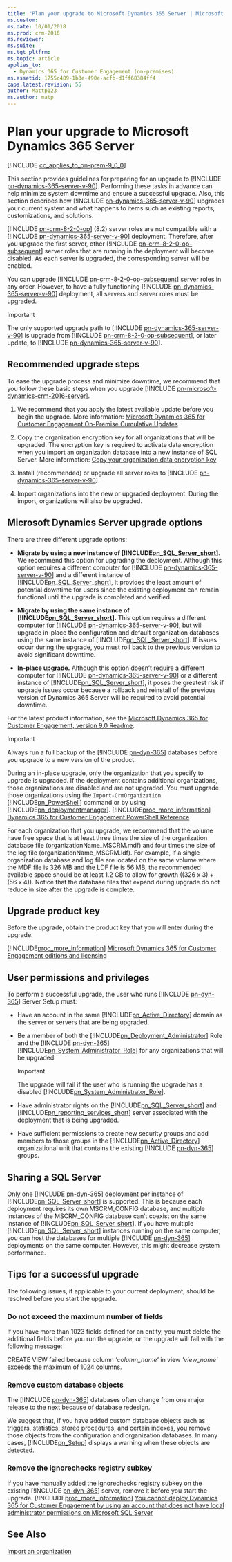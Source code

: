 ```yaml
---
title: "Plan your upgrade to Microsoft Dynamics 365 Server | Microsoft Docs"
ms.custom: 
ms.date: 10/01/2018
ms.prod: crm-2016
ms.reviewer: 
ms.suite: 
ms.tgt_pltfrm: 
ms.topic: article
applies_to: 
  - Dynamics 365 for Customer Engagement (on-premises)
ms.assetid: 1755c489-1b3e-490e-acfb-d1ff68384ff4
caps.latest.revision: 55
author: Mattp123
ms.author: matp
---
```

# Plan your upgrade to Microsoft Dynamics 365 Server

[!INCLUDE [cc_applies_to_on-prem-9_0_0](../includes/cc_applies_to_on-prem-9_0_0.md)]

This section provides guidelines for preparing for an upgrade to [!INCLUDE [pn-dynamics-365-server-v-90](../includes/pn-dynamics-365-server-v-90.md)]. Performing these tasks in advance can help minimize system downtime and ensure a successful upgrade. Also, this section describes how [!INCLUDE [pn-dynamics-365-server-v-90](../includes/pn-dynamics-365-server-v-90.md)] upgrades your current system and what happens to items such as existing reports, customizations, and solutions.  
  
 [!INCLUDE [pn-crm-8-2-0-op](../includes/pn-crm-8-2-0-op.md)] (8.2) server roles are not compatible with a [!INCLUDE [pn-dynamics-365-server-v-90](../includes/pn-dynamics-365-server-v-90.md)] deployment. Therefore, after you upgrade the first server, other [!INCLUDE [pn-crm-8-2-0-op-subsequent](../includes/pn-crm-8-2-0-op-subsequent.md)] server roles that are running in the deployment will become disabled. As each server is upgraded, the corresponding server will be enabled.  
  
 You can upgrade [!INCLUDE [pn-crm-8-2-0-op-subsequent](../includes/pn-crm-8-2-0-op-subsequent.md)] server roles in any order. However, to have a fully functioning [!INCLUDE [pn-dynamics-365-server-v-90](../includes/pn-dynamics-365-server-v-90.md)]  deployment, all servers and server roles must be upgraded.  
  
> [!IMPORTANT]
>  The only supported upgrade path to [!INCLUDE [pn-dynamics-365-server-v-90](../includes/pn-dynamics-365-server-v-90.md)] is upgrade from [!INCLUDE [pn-crm-8-2-0-op-subsequent](../includes/pn-crm-8-2-0-op-subsequent.md)], or later update, to [!INCLUDE [pn-dynamics-365-server-v-90](../includes/pn-dynamics-365-server-v-90.md)].   
  
## Recommended upgrade steps  
 To ease the upgrade process and minimize downtime, we recommend that you follow these basic steps when you upgrade [!INCLUDE [pn-microsoft-dynamics-crm-2016-server](../includes/pn-microsoft-dynamics-crm-2016-server.md)].  
  
1.  We recommend that you apply the latest available update before you begin the upgrade. More information: [Microsoft Dynamics 365 for Customer Engagement On-Premise Cumulative Updates](https://support.microsoft.com/help/3142345/microsoft-dynamics-365-onpremise-cumulative-updates)  
  
2. Copy the organization encryption key for all organizations that will be upgraded. The encryption key is required to activate data encryption when you import an organization database into a new instance of SQL Server. More information: [Copy your organization data encryption key](../admin/data-encryption.md#copy-your-organization-data-encryption-key)

3. Install (recommended) or upgrade all server roles to [!INCLUDE [pn-dynamics-365-server-v-90](../includes/pn-dynamics-365-server-v-90.md)]. 

4. Import organizations into the new or upgraded deployment. During the import, organizations will also be upgraded.
  
<a name="BKMK_Upgradeoptions"></a>   
## Microsoft Dynamics Server upgrade options  
 There are three different upgrade options:  
  
-   **Migrate by using a new instance of [!INCLUDE[pn_SQL_Server_short](../includes/pn-sql-server-short.md)]**. We recommend this option for upgrading the deployment. Although this option requires a different computer for [!INCLUDE [pn-dynamics-365-server-v-90](../includes/pn-dynamics-365-server-v-90.md)] and a different instance of [!INCLUDE[pn_SQL_Server_short](../includes/pn-sql-server-short.md)], it provides the least amount of potential downtime for users since the existing deployment can remain functional until the upgrade is completed and verified.  
  
-   **Migrate by using the same instance of [!INCLUDE[pn_SQL_Server_short](../includes/pn-sql-server-short.md)].** This option requires a different computer for [!INCLUDE [pn-dynamics-365-server-v-90](../includes/pn-dynamics-365-server-v-90.md)], but will upgrade in-place the configuration and default organization databases using the same instance of [!INCLUDE[pn_SQL_Server_short](../includes/pn-sql-server-short.md)]. If issues occur during the upgrade, you must roll back to the previous  version to avoid significant downtime.  
  
-   **In-place upgrade.** Although this option doesn’t require a different computer for [!INCLUDE [pn-dynamics-365-server-v-90](../includes/pn-dynamics-365-server-v-90.md)] or a different instance of [!INCLUDE[pn_SQL_Server_short](../includes/pn-sql-server-short.md)], it poses the greatest risk if upgrade issues occur because a rollback and reinstall of the previous version of Dynamics 365 Server will be required to avoid potential downtime.  
  
 For the latest product information, see the [Microsoft Dynamics 365 for Customer Engagement, version 9.0 Readme](https://go.microsoft.com/fwlink/?linkid=2020048).  
  
> [!IMPORTANT]
>  Always run a full backup of the [!INCLUDE [pn-dyn-365](../includes/pn-dyn-365.md)] databases before you upgrade to a new version of the product. <!-- For information about database backups, see [Back up the Microsoft Dynamics 365 for Customer Engagement System](back-up-the-microsoft-dynamics-365-system.md).  -->
>   
>  During an in-place upgrade, only the organization that you specify to upgrade is upgraded. If the deployment contains additional organizations, those organizations are disabled and are not upgraded. You must upgrade those organizations using the `Import-CrmOrganization` [!INCLUDE[pn_PowerShell](../includes/pn-powershell.md)] command or by using [!INCLUDE[pn_deploymentmanager](../includes/pn-deploymentmanager.md)]. [!INCLUDE[proc_more_information](../includes/proc-more-information.md)] [Dynamics 365 for Customer Engagement PowerShell Reference](/powershell/dynamics365/customer-engagement/overview) <!-- and [Import an organization](import-an-organization.md)  -->
>   
>  For each organization that you upgrade, we recommend that the volume have free space that is at least three times the size of the organization database file (organizationName_MSCRM.mdf) and four times the size of the log file (organizationName_MSCRM.ldf). For example, if a single organization database and log file are located on the same volume where the MDF file is 326 MB and the LDF file is 56 MB, the recommended available space should be at least 1.2 GB to allow for growth ((326 x 3) + (56 x 4)). Notice that the database files that expand during upgrade do not reduce in size after the upgrade is complete.  
  
  
<a name="BKMK_UpgradeKey"></a>   
## Upgrade product key  
 Before the upgrade, obtain the product key that you will enter during the upgrade.   
  
 [!INCLUDE[proc_more_information](../includes/proc-more-information.md)] [Microsoft Dynamics 365 for Customer Engagement editions and licensing](microsoft-dynamics-365-editions-and-licensing.md)  
  
<a name="BKMK_UserPermissions"></a>   
## User permissions and privileges  
 To perform a successful upgrade, the user who runs [!INCLUDE [pn-dyn-365](../includes/pn-dyn-365.md)] Server Setup must:  
  
-   Have an account in the same [!INCLUDE[pn_Active_Directory](../includes/pn-active-directory.md)] domain as the server or servers that are being upgraded.  
  
-   Be a member of both the [!INCLUDE[pn_Deployment_Administrator](../includes/pn-deployment-administrator.md)] Role and the [!INCLUDE [pn-dyn-365](../includes/pn-dyn-365.md)] [!INCLUDE[pn_System_Administrator_Role](../includes/pn-system-administrator-role.md)] for any organizations that will be upgraded.  
  
    > [!IMPORTANT]
    >  The upgrade will fail if the user who is running the upgrade has a disabled [!INCLUDE[pn_System_Administrator_Role](../includes/pn-system-administrator-role.md)].  
  
-   Have administrator rights on the [!INCLUDE[pn_SQL_Server_short](../includes/pn-sql-server-short.md)] and [!INCLUDE[pn_reporting_services_short](../includes/pn-reporting-services-short.md)] server associated with the deployment that is being upgraded.  
  
-   Have sufficient permissions to create new security groups and add members to those groups in the [!INCLUDE[pn_Active_Directory](../includes/pn-active-directory.md)] organizational unit that contains the existing [!INCLUDE [pn-dyn-365](../includes/pn-dyn-365.md)] groups.  
  
<a name="BKMK_SharingSQL"></a>   
## Sharing a SQL Server  
 Only one [!INCLUDE [pn-dyn-365](../includes/pn-dyn-365.md)] deployment per instance of [!INCLUDE[pn_SQL_Server_short](../includes/pn-sql-server-short.md)] is supported. This is because each  deployment requires its own MSCRM_CONFIG database, and multiple instances of the MSCRM_CONFIG database can’t coexist on the same instance of [!INCLUDE[pn_SQL_Server_short](../includes/pn-sql-server-short.md)]. If you have multiple [!INCLUDE[pn_SQL_Server_short](../includes/pn-sql-server-short.md)] instances running on the same computer, you can host the databases for multiple [!INCLUDE [pn-dyn-365](../includes/pn-dyn-365.md)] deployments on the same computer. However, this might decrease system performance.  
  
<a name="BKMK_TipsUpgrade"></a>   
## Tips for a successful upgrade  
 The following issues, if applicable to your current deployment, should be resolved before you start the upgrade.  
  
### Do not exceed the maximum number of fields  
 If you have more than 1023 fields defined for an entity, you must delete the additional fields before you run the upgrade, or the upgrade will fail with the following message:  
  
 CREATE VIEW failed because column *'column_name'* in view *'view_name'* exceeds the maximum of 1024 columns.  
  
### Remove custom database objects  
 The [!INCLUDE [pn-dyn-365](../includes/pn-dyn-365.md)] databases often change from one major release to the next because of database redesign.  
  
 We suggest that, if you have added custom database objects such as triggers, statistics, stored procedures, and certain indexes, you remove those objects from the configuration and organization databases. In many cases, [!INCLUDE[pn_Setup](../includes/pn-setup.md)] displays a warning when these objects are detected.  
  
### Remove the ignorechecks registry subkey  
 If you have manually added the ignorechecks registry subkey on the existing [!INCLUDE [pn-dyn-365](../includes/pn-dyn-365.md)] server, remove it before you start the upgrade. [!INCLUDE[proc_more_information](../includes/proc-more-information.md)] [You cannot deploy Dynamics 365 for Customer Engagement by using an account that does not have local administrator permissions on Microsoft SQL Server](http://support.microsoft.com/kb/974584)  
  
<!--  
## Next steps  
 Read more about upgrade in the following topics:  
  
-   [Before you upgrade: issues and considerations](before-you-upgrade-issues-and-considerations.md)  
-   [Upgrade the Microsoft Dynamics 365 Server](upgrade-the-microsoft-dynamics-deployment.md)  
-   [Upgrade Microsoft Dynamics CRM for Outlook](../outlook-addin/admin-guide/upgrade.md)  -->
  
## See Also  
[Import an organization](import-an-organization.md)


